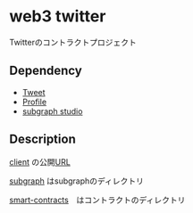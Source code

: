 # web3 twitter

Twitterのコントラクトプロジェクト

## Dependency

- [Tweet](https://rinkeby.etherscan.io/address/0x67D7086e66DE4a89c74Bce81c304df6296c2618c)
- [Profile](https://rinkeby.etherscan.io/address/0x8923B13b9e44C15bf03143419455F7dc769EcbBD)
- [subgraph studio](https://thegraph.com/explorer)

## Description

[client](./client/) の公開[URL](https://twitter-blockchain-six.vercel.app/)

[subgraph](./subgraph/) はsubgraphのディレクトリ

[smart-contracts](./smart-contracts/)　はコントラクトのディレクトリ
